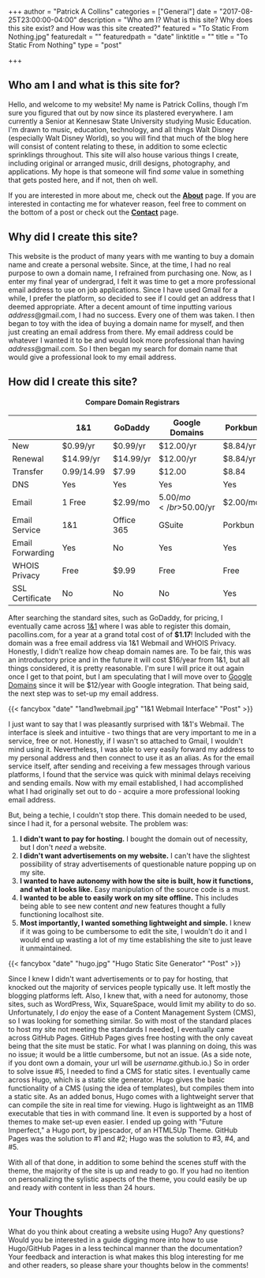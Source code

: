 +++
author = "Patrick A Collins"
categories = ["General"]
date = "2017-08-25T23:00:00-04:00"
description = "Who am I? What is this site? Why does this site exist? and How was this site created?"
featured = "To Static From Nothing.jpg"
featuredalt = ""
featuredpath = "date"
linktitle = ""
title = "To Static From Nothing"
type = "post"

+++

## Who am I and what is this site for?

Hello, and welcome to my website! My name is Patrick Collins, though I'm sure you
figured that out by now since its plastered everywhere. I am currently a Senior
at Kennesaw State University studying Music Education. I'm drawn to music, education,
technology, and all things Walt Disney (especially Walt Disney World), so you
will find that much of the blog here will consist of content relating to these,
in addition to some eclectic sprinklings throughout. This site will also house
various things I create, including original or arranged music, drill designs,
photography, and applications. My hope is that someone will find *some* value in
something that gets posted here, and if not, then oh well.

If you are interested in more about me, check out the [**About**](/about/) page.
If you are interested in contacting me for whatever reason, feel free to comment
on the bottom of a post or check out the [**Contact**](/contact/) page.

## Why did I create this site?

This website is the product of many years with me wanting to buy a domain name
and create a personal website. Since, at the time, I had no real purpose to
own a domain name, I refrained from purchasing one. Now, as I enter my final year
of undergrad, I felt it was time to get a more professional email address to use
on job applications. Since I have used Gmail for a while, I prefer the platform,
so decided to see if I could get an address that I deemed appropriate. After a decent
amount of time inputting various *address*@gmail.com, I had no success. Every one
of them was taken. I then began to toy with the idea of buying a domain name for
myself, and then just creating an email address from there. My email address could
be whatever I wanted it to be and would look more professional than having
*address*@gmail.com. So I then began my search for domain name that would give a
professional look to my email address.

## How did I create this site?

#### <center>Compare Domain Registrars</center>

|                  | 1&1   	      | GoDaddy 	 | Google Domains 	     | Porkbun   |
| ---------------- | ------------ | ---------- | --------------------- | --------- |
| New              | $0.99/yr     | $0.99/yr   | $12.00/yr             | $8.84/yr  |
| Renewal          | $14.99/yr    | $14.99/yr	 | $12.00/yr             | $8.84/yr  |
| Transfer         | $0.99/$14.99 | $7.99      | $12.00                | $8.84     |
| DNS              | Yes    	    | Yes   	   | Yes                   | Yes       |
| Email            | 1 Free       | $2.99/mo   | $5.00/mo</br>$50.00/yr| $2.00/mo  |
| Email Service    | 1&1          | Office 365 | GSuite                | Porkbun   |
| Email Forwarding | Yes          | No         | Yes                   | Yes       |
| WHOIS Privacy    | Free         | $9.99      | Free                  | Free      |
| SSL Certificate  | No           | No         | No                    | Yes       |

After searching the standard sites, such as GoDaddy, for pricing, I eventually
came across [1&1](https://www.1and1.com/) where I was able to register this domain,
pacollins.com, for a year at a grand total cost of of **$1.17**! Included with
the domain was a free email address via 1&1 Webmail and WHOIS Privacy. Honestly,
I didn't realize how cheap domain names are. To be fair, this was an introductory
price and in the future it will cost $16/year from 1&1, but all things considered,
it is pretty reasonable. I'm sure I will price it out again once I get to that
point, but I am speculating that I will move over to [Google Domains](http://domains.google.com)
since it will be $12/year with Google integration. That being said, the next step
was to set-up my email address.

{{< fancybox "date" "1and1webmail.jpg" "1&1 Webmail Interface" "Post" >}}

I just want to say that I was pleasantly surprised with 1&1's Webmail. The interface
is sleek and intuitive - two things that are very important to me in a service,
free or not. Honestly, if I wasn't so attached to Gmail, I wouldn't mind using it.
Nevertheless, I was able to very easily forward my address to my personal address
and then connect to use it as an alias. As for the email service itself, after
sending and receiving a few messages through various platforms, I found that the
service was quick with minimal delays receiving and sending emails. Now with my
email established, I had accomplished what I had originally set out to do - acquire
a more professional looking email address.

But, being a techie, I couldn't stop there. This domain needed to be used, since
I had it, for a personal website. The problem was:

1. **I didn't want to pay for hosting.** I bought the domain out of necessity, but
I don't *need* a website.
2. **I didn't want advertisements on my website.** I can't have the slightest
possibility of stray advertisements of questionable nature popping up on my site.
3. **I wanted to have autonomy with how the site is built, how it functions, and what
it looks like.** Easy manipulation of the source code is a must.
4. **I wanted to be able to easily work on my site offline.** This includes being able
to see new content *and* new features thought a fully functioning localhost site.
5. **Most importantly, I wanted something lightweight and simple.** I knew if it was
going to be cumbersome to edit the site, I wouldn't do it and I would end up wasting
a lot of my time establishing the site to just leave it unmaintained.

{{< fancybox "date" "hugo.jpg" "Hugo Static Site Generator" "Post" >}}

Since I knew I didn't want advertisements or to pay for hosting, that knocked out
the majority of services people typically use. It left mostly the blogging platforms
left. Also, I knew that, with a need for autonomy, those sites, such as WordPress,
Wix, SquareSpace, would limit my ability to do so. Unfortunately, I *do* enjoy the
ease of a Content Management System (CMS), so I was looking for something similar.
So with most of the standard places to host my site not meeting the standards I
needed, I eventually came across GitHub Pages. GitHub Pages gives free hosting with
the only caveat being that the site must be static. For what I was planning on doing,
this was no issue; it would be a little cumbersome, but not an issue. (As a side
note, if you dont own a domain, your url will be *username*.github.io.) So in order
to solve issue #5, I needed to find a CMS for static sites. I eventually came across
Hugo, which is a static site generator. Hugo gives the basic functionality of a
CMS (using the idea of templates), but compiles them into a static site. As an added
bonus, Hugo comes with a lightweight server that can compile the site in real time
for viewing. Hugo is lightweight as an 11MB executable that ties in with command
line. It even is supported by a host of themes to make set-up even easier. I ended
up going with "Future Imperfect," a Hugo port, by jpescador, of an HTML5Up Theme.
GitHub Pages was the solution to #1 and #2; Hugo was the solution to #3, #4, and #5.

With all of that done, in addition to some behind the scenes stuff with the theme,
the majority of the site is up and ready to go. If you had no itention on personalizing
the sylistic aspects of the theme, you could easily be up and ready *with* content
in less than 24 hours.

## Your Thoughts

What do you think about creating a website using Hugo? Any questions? Would
you be interested in a guide digging more into how to use Hugo/GitHub Pages in a
less techincal manner than the documentation? Your feedback and interaction is
what makes this blog interesting for me and other readers, so please share your
thoughts below in the comments!
